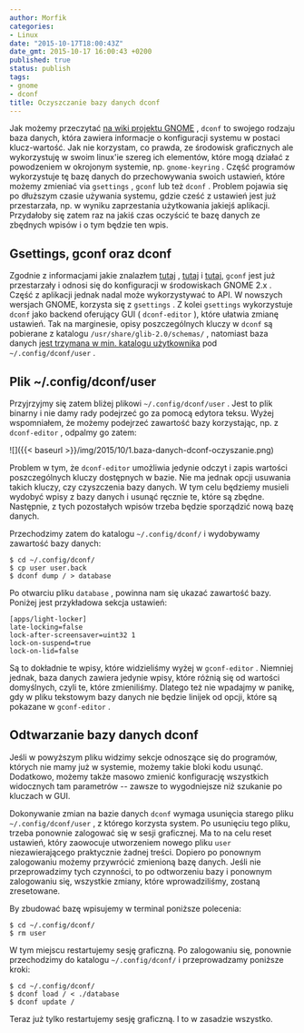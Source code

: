```yaml
---
author: Morfik
categories:
- Linux
date: "2015-10-17T18:00:43Z"
date_gmt: 2015-10-17 16:00:43 +0200
published: true
status: publish
tags:
- gnome
- dconf
title: Oczyszczanie bazy danych dconf
---
```


Jak możemy przeczytać [na wiki projektu GNOME](https://wiki.gnome.org/action/show/Projects/dconf) ,
`dconf` to swojego rodzaju baza danych, która zawiera informacje o konfiguracji systemu w postaci
klucz-wartość. Jak nie korzystam, co prawda, ze środowisk graficznych ale wykorzystuję w swoim
linux'ie szereg ich elementów, które mogą działać z powodzeniem w okrojonym systemie, np.
`gnome-keyring` . Część programów wykorzystuje tę bazę danych do przechowywania swoich ustawień,
które możemy zmieniać via `gsettings` , `gconf` lub też `dconf` . Problem pojawia się po dłuższym
czasie używania systemu, gdzie cześć z ustawień jest już przestarzała, np. w wyniku zaprzestania
użytkowania jakiejś aplikacji. Przydałoby się zatem raz na jakiś czas oczyścić te bazę danych ze
zbędnych wpisów i o tym będzie ten wpis.

<!--more-->
## Gsettings, gconf oraz dconf

Zgodnie z informacjami jakie znalazłem
[tutaj](https://askubuntu.com/questions/249887/gconf-dconf-gsettings-and-the-relationship-between-them)
, [tutaj](https://askubuntu.com/questions/34490/what-are-the-differences-between-gconf-and-dconf) i
[tutaj](https://wiki.archlinux.org/index.php/GNOME_package_guidelines#GSettings_schemas), `gconf`
jest już przestarzały i odnosi się do konfiguracji w środowiskach GNOME 2.x . Część z aplikacji
jednak nadal może wykorzystywać to API. W nowszych wersjach GNOME, korzysta się z `gsettings` . Z
kolei `gsettings` wykorzystuje `dconf` jako backend oferujący GUI ( `dconf-editor` ), które ułatwia
zmianę ustawień. Tak na marginesie, opisy poszczególnych kluczy w `dconf` są pobierane z katalogu
`/usr/share/glib-2.0/schemas/` , natomiast baza danych [jest trzymana w min. katalogu
użytkownika](https://developer.gnome.org/dconf/unstable/dconf-overview.html) pod
`~/.config/dconf/user` .

## Plik ~/.config/dconf/user

Przyjrzyjmy się zatem bliżej plikowi `~/.config/dconf/user` . Jest to plik binarny i nie damy rady
podejrzeć go za pomocą edytora teksu. Wyżej wspomniałem, że możemy podejrzeć zawartość bazy
korzystając, np. z `dconf-editor` , odpalmy go zatem:

![]({{< baseurl >}}/img/2015/10/1.baza-danych-dconf-oczyszanie.png)

Problem w tym, że `dconf-editor` umożliwia jedynie odczyt i zapis wartości poszczególnych kluczy
dostępnych w bazie. Nie ma jednak opcji usuwania takich kluczy, czy czyszczenia bazy danych. W tym
celu będziemy musieli wydobyć wpisy z bazy danych i usunąć ręcznie te, które są zbędne. Następnie, z
tych pozostałych wpisów trzeba będzie sporządzić nową bazę danych.

Przechodzimy zatem do katalogu `~/.config/dconf/` i wydobywamy zawartość bazy danych:

    $ cd ~/.config/dconf/
    $ cp user user.back
    $ dconf dump / > database

Po otwarciu pliku `database` , powinna nam się ukazać zawartość bazy. Poniżej jest przykładowa
sekcja ustawień:

    [apps/light-locker]
    late-locking=false
    lock-after-screensaver=uint32 1
    lock-on-suspend=true
    lock-on-lid=false

Są to dokładnie te wpisy, które widzieliśmy wyżej w `gconf-editor` . Niemniej jednak, baza danych
zawiera jedynie wpisy, które różnią się od wartości domyślnych, czyli te, które zmieniliśmy. Dlatego
też nie wpadajmy w panikę, gdy w pliku tekstowym bazy danych nie będzie linijek od opcji, które są
pokazane w `gconf-editor` .

## Odtwarzanie bazy danych dconf

Jeśli w powyższym pliku widzimy sekcje odnoszące się do programów, których nie mamy już w systemie,
możemy takie bloki kodu usunąć. Dodatkowo, możemy także masowo zmienić konfigurację wszystkich
widocznych tam parametrów -- zawsze to wygodniejsze niż szukanie po kluczach w GUI.

Dokonywanie zmian na bazie danych `dconf` wymaga usunięcia starego pliku `~/.config/dconf/user` , z
którego korzysta system. Po usunięciu tego pliku, trzeba ponownie zalogować się w sesji graficznej.
Ma to na celu reset ustawień, który zaowocuje utworzeniem nowego pliku `user` niezawierającego
praktycznie żadnej treści. Dopiero po ponownym zalogowaniu możemy przywrócić zmienioną bazę danych.
Jeśli nie przeprowadzimy tych czynności, to po odtworzeniu bazy i ponownym zalogowaniu się,
wszystkie zmiany, które wprowadziliśmy, zostaną zresetowane.

By zbudować bazę wpisujemy w terminal poniższe polecenia:

    $ cd ~/.config/dconf/
    $ rm user

W tym miejscu restartujemy sesję graficzną. Po zalogowaniu się, ponownie przechodzimy do katalogu
`~/.config/dconf/` i przeprowadzamy poniższe kroki:

    $ cd ~/.config/dconf/
    $ dconf load / < ./database
    $ dconf update /

Teraz już tylko restartujemy sesję graficzną. I to w zasadzie wszystko.
